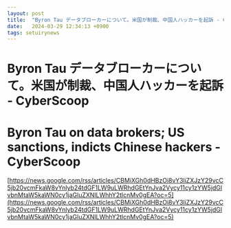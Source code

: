 ```yaml
---
layout: post
title:  "Byron Tau データブローカーについて。米国が制裁、中国人ハッカーを起訴 - Cyber​​Scoop"
date:   2024-03-29 12:34:13 +0900
tags: setuirynews 
---
```


# Byron Tau データブローカーについて。米国が制裁、中国人ハッカーを起訴 - Cyber​​Scoop



# Byron Tau on data brokers; US sanctions, indicts Chinese hackers - CyberScoop

[https://news.google.com/rss/articles/CBMiXGh0dHBzOi8vY3liZXJzY29vcC5jb20vcmFkaW8vYnlyb24tdGF1LW9uLWRhdGEtYnJva2Vycy11cy1zYW5jdGlvbnMtaW5kaWN0cy1jaGluZXNlLWhhY2tlcnMv0gEA?oc=5](https://news.google.com/rss/articles/CBMiXGh0dHBzOi8vY3liZXJzY29vcC5jb20vcmFkaW8vYnlyb24tdGF1LW9uLWRhdGEtYnJva2Vycy11cy1zYW5jdGlvbnMtaW5kaWN0cy1jaGluZXNlLWhhY2tlcnMv0gEA?oc=5)

